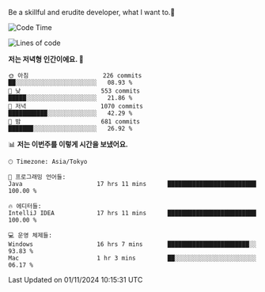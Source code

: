 Be a skillful and erudite developer, what I want to.👶

<!--START_SECTION:waka-->
![Code Time](http://img.shields.io/badge/Code%20Time-1%2C353%20hrs%2055%20mins-blue)

![Lines of code](https://img.shields.io/badge/%EC%A0%80%EB%8A%94%20%EC%97%AC%ED%83%9C%EA%B9%8C%EC%A7%80%20-883.2%20thousand%20%EC%A4%84%EC%9D%98%20%EC%BD%94%EB%93%9C%EB%A5%BC%20%EC%9E%91%EC%84%B1%ED%96%88%EC%96%B4%EC%9A%94.-blue)

**저는 저녁형 인간이에요. 🦉** 

```text
🌞 아침                     226 commits         ██░░░░░░░░░░░░░░░░░░░░░░░   08.93 % 
🌆 낮　                     553 commits         █████░░░░░░░░░░░░░░░░░░░░   21.86 % 
🌃 저녁                     1070 commits        ███████████░░░░░░░░░░░░░░   42.29 % 
🌙 밤　                     681 commits         ███████░░░░░░░░░░░░░░░░░░   26.92 % 
```


📊 **저는 이번주를 이렇게 시간을 보냈어요.** 

```text
🕑︎ Timezone: Asia/Tokyo

💬 프로그래밍 언어들: 
Java                     17 hrs 11 mins      █████████████████████████   100.00 % 

🔥 에디터들: 
IntelliJ IDEA            17 hrs 11 mins      █████████████████████████   100.00 % 

💻 운영 체제들: 
Windows                  16 hrs 7 mins       ███████████████████████░░   93.83 % 
Mac                      1 hr 3 mins         ██░░░░░░░░░░░░░░░░░░░░░░░   06.17 % 
```


 Last Updated on 01/11/2024 10:15:31 UTC
<!--END_SECTION:waka-->
